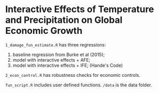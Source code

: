 # Interactive Effects of Temperature and Precipitation on Global Economic Growth

`1_damage_fun_estimate.R` has three regressions:


1.   baseline regression from Burke et al (2015);
2.   model with interactive effects + AFE;
3.   model with interactive effects + IFE; (Hande's Code)

`2_econ_control.R` has robustness checks for economic controls.

`fun_script.R` includes user defined functions.
`/data` is the data folder.